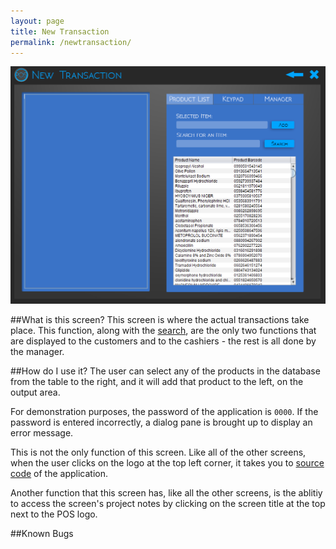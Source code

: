 ```yaml
---
layout: page
title: New Transaction
permalink: /newtransaction/
---
```

![New Transaction](/assets/NewTransaction.png)

##What is this screen?
This screen is where the actual transactions take place. This function, along with the [search](/search/), are the only two functions that are displayed to the customers and to the cashiers - the rest is all done by the manager. 

##How do I use it?
The user can select any of the products in the database from the table to the right, and it will add that product to the left, on the output area. 
   
For demonstration purposes, the password of the application is `0000`. If the password is entered incorrectly, a dialog pane is brought up to display an error message. 

This is not the only function of this screen. Like all of the other screens, when the user clicks on the logo at the top left corner, it takes you to [source code](https://github.com/iggnoreza/PointOfSaleSystem) of the application. 

Another function that this screen has, like all the other screens, is the ablitiy to access the screen's project notes by clicking on the screen title at the top next to the POS logo.

##Known Bugs